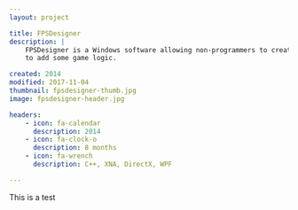 ```yaml
---
layout: project

title: FPSDesigner
description: |
    FPSDesigner is a Windows software allowing non-programmers to create their own 3D FPS game. Users can easily place light props, 3D meshes, and script the world
    to add some game logic.

created: 2014
modified: 2017-11-04
thumbnail: fpsdesigner-thumb.jpg
image: fpsdesigner-header.jpg

headers:
    - icon: fa-calendar
      description: 2014
    - icon: fa-clock-o
      description: 8 months
    - icon: fa-wrench
      description: C++, XNA, DirectX, WPF

---
```


This is a test